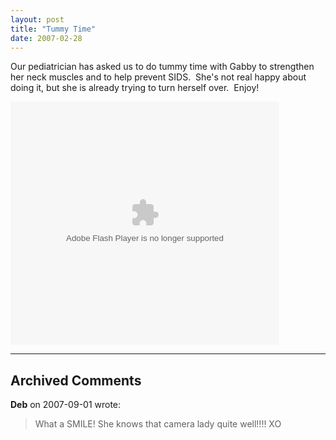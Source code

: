 ```yaml
---
layout: post
title: "Tummy Time"
date: 2007-02-28
---
```


<p>Our pediatrician has asked us to do tummy time with Gabby to strengthen her neck muscles and to help prevent SIDS.  She's not real happy about doing it, but she is already trying to turn herself over.  Enjoy!</p><embed width="430" height="389" type="application/x-shockwave-flash" wmode="transparent" src="http://s170.photobucket.com/player.swf?file=http://vid170.photobucket.com/albums/u252/mjpalad/0b3ff68b.flv"></embed>


---

## Archived Comments

**Deb** on 2007-09-01 wrote:

> What a SMILE!  She knows that camera lady quite well!!!!  XO
